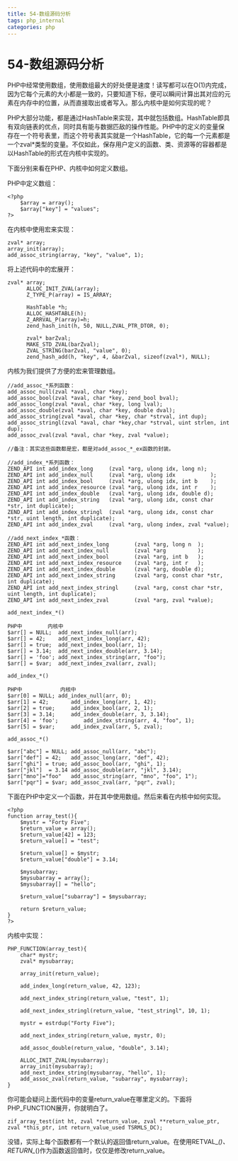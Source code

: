 ```yaml
---
title: 54-数组源码分析
tags: php_internal
categories: php
---
```


# 54-数组源码分析
PHP中经常使用数组，使用数组最大的好处便是速度！读写都可以在O(1)内完成，因为它每个元素的大小都是一致的，只要知道下标，便可以瞬间计算出其对应的元素在内存中的位置，从而直接取出或者写入。那么内核中是如何实现的呢？

PHP大部分功能，都是通过HashTable来实现，其中就包括数组。HashTable即具有双向链表的优点，同时具有能与数据匹敌的操作性能。PHP中的定义的变量保存在一个符号表里，而这个符号表其实就是一个HashTable，它的每一个元素都是一个zval*类型的变量。不仅如此，保存用户定义的函数、类、资源等的容器都是以HashTable的形式在内核中实现的。

下面分别来看在PHP、内核中如何定义数组。

PHP中定义数组：

    <?php  
        $array = array();  
        $array["key"] = "values";  
    ?>  

在内核中使用宏来实现：

    zval* array;  
    array_init(array);  
    add_assoc_string(array, "key", "value", 1);  

将上述代码中的宏展开：

    zval* array;  
          ALLOC_INIT_ZVAL(array);  
          Z_TYPE_P(array) = IS_ARRAY;  

          HashTable *h;  
          ALLOC_HASHTABLE(h);  
          Z_ARRVAL_P(array)=h;  
          zend_hash_init(h, 50, NULL,ZVAL_PTR_DTOR, 0);  

          zval* barZval;  
          MAKE_STD_ZVAL(barZval);  
          ZVAL_STRING(barZval, "value", 0);  
          zend_hash_add(h, "key", 4, &barZval, sizeof(zval*), NULL);  

内核为我们提供了方便的宏来管理数组。

    //add_assoc_*系列函数：  
    add_assoc_null(zval *aval, char *key);  
    add_assoc_bool(zval *aval, char *key, zend_bool bval);  
    add_assoc_long(zval *aval, char *key, long lval);  
    add_assoc_double(zval *aval, char *key, double dval);  
    add_assoc_string(zval *aval, char *key, char *strval, int dup);  
    add_assoc_stringl(zval *aval, char *key,char *strval, uint strlen, int dup);  
    add_assoc_zval(zval *aval, char *key, zval *value);  

    //备注：其实这些函数都是宏，都是对add_assoc_*_ex函数的封装。  

    //add_index_*系列函数：  
    ZEND_API int add_index_long     (zval *arg, ulong idx, long n);  
    ZEND_API int add_index_null     (zval *arg, ulong idx           );  
    ZEND_API int add_index_bool     (zval *arg, ulong idx, int b    );  
    ZEND_API int add_index_resource (zval *arg, ulong idx, int r    );  
    ZEND_API int add_index_double   (zval *arg, ulong idx, double d);  
    ZEND_API int add_index_string   (zval *arg, ulong idx, const char *str, int duplicate);  
    ZEND_API int add_index_stringl  (zval *arg, ulong idx, const char *str, uint length, int duplicate);  
    ZEND_API int add_index_zval     (zval *arg, ulong index, zval *value);  

    //add_next_index_*函数：  
    ZEND_API int add_next_index_long        (zval *arg, long n  );  
    ZEND_API int add_next_index_null        (zval *arg          );  
    ZEND_API int add_next_index_bool        (zval *arg, int b   );  
    ZEND_API int add_next_index_resource    (zval *arg, int r   );  
    ZEND_API int add_next_index_double      (zval *arg, double d);  
    ZEND_API int add_next_index_string      (zval *arg, const char *str, int duplicate);  
    ZEND_API int add_next_index_stringl     (zval *arg, const char *str, uint length, int duplicate);  
    ZEND_API int add_next_index_zval        (zval *arg, zval *value);  

    add_next_index_*()

    PHP中        内核中  
    $arr[] = NULL;  add_next_index_null(arr);  
    $arr[] = 42;    add_next_index_long(arr, 42);  
    $arr[] = true;  add_next_index_bool(arr, 1);  
    $arr[] = 3.14;  add_next_index_double(arr, 3.14);  
    $arr[] = 'foo'; add_next_index_string(arr, "foo");  
    $arr[] = $var;  add_next_index_zval(arr, zval);  

    add_index_*()

    PHP中            内核中  
    $arr[0] = NULL; add_index_null(arr, 0);  
    $arr[1] = 42;       add_index_long(arr, 1, 42);  
    $arr[2] = true;     add_index_bool(arr, 2, 1);  
    $arr[3] = 3.14;     add_index_double(arr, 3, 3.14);  
    $arr[4] = 'foo';        add_index_string(arr, 4, "foo", 1);  
    $arr[5] = $var;     add_index_zval(arr, 5, zval);  

    add_assoc_*()

    $arr["abc"] = NULL; add_assoc_null(arr, "abc");  
    $arr["def"] = 42;   add_assoc_long(arr, "def", 42);  
    $arr["ghi"] = true; add_assoc_bool(arr, "ghi", 1);  
    $arr["jkl"]  = 3.14 add_assoc_double(arr, "jkl", 3.14);  
    $arr["mno"]="foo"   add_assoc_string(arr, "mno", "foo", 1");  
    $arr["pqr"] = $var; add_assoc_zval(arr, "pqr", zval);  

下面在PHP中定义一个函数，并在其中使用数组。然后来看在内核中如何实现。

    <?php  
    function array_test(){  
        $mystr = "Forty Five";  
        $return_value = array();  
        $return_value[42] = 123;  
        $return_value[] = "test";  

        $return_value[] = $mystr;  
        $return_value["double"] = 3.14;  

        $mysubarray;  
        $mysubarray = array();  
        $mysubarray[] = "hello";  

        $return_value["subarray"] = $mysubarray;  

        return $return_value;  
    }  
    ?>  

内核中实现：

    PHP_FUNCTION(array_test){  
        char* mystr;  
        zval* mysubarray;  

        array_init(return_value);  

        add_index_long(return_value, 42, 123);  

        add_next_index_string(return_value, "test", 1);  

        add_next_index_stringl(return_value, "test_stringl", 10, 1);  

        mystr = estrdup("Forty Five");  

        add_next_index_string(return_value, mystr, 0);  

        add_assoc_double(return_value, "double", 3.14);  

        ALLOC_INIT_ZVAL(mysubarray);  
        array_init(mysubarray);  
        add_next_index_string(mysubarray, "hello", 1);  
        add_assoc_zval(return_value, "subarray", mysubarray);  
    }  

你可能会疑问上面代码中的变量return_value在哪里定义的。下面将PHP_FUNCTION展开，你就明白了。

    zif_array_test(int ht, zval *return_value, zval **return_value_ptr, zval *this_ptr, int return_value_used TSRMLS_DC);

没错，实际上每个函数都有一个默认的返回值return_value。在使用RETVAL_*()、RETURN_*()作为函数返回值时，仅仅是修改return_value。

